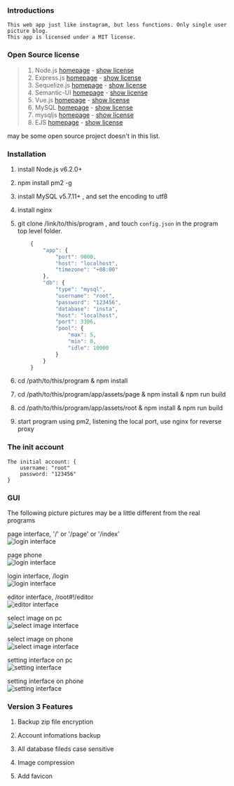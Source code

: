 ### Introductions
    This web app just like instagram, but less functions. Only single user picture blog.
    This app is licensed under a MIT license.


### Open Source license
>   1. Node.js [homepage](https://nodejs.org/en/) - [show license](https://raw.githubusercontent.com/nodejs/node/master/LICENSE)
>   2. Express.js [homepage](http://expressjs.com/) - [show license](https://github.com/expressjs/express/blob/master/LICENSE)
>   3. Sequelize.js [homepage](http://sequelizejs.com/) - [show license](https://github.com/sequelize/sequelize/blob/master/LICENSE)
>   4. Semantic-UI [homepage](http://semantic-ui.com/) - [show license](https://github.com/Semantic-Org/Semantic-UI/blob/master/LICENSE.md)
>   5. Vue.js [homepage](http://vuejs.org/) - [show license](https://github.com/vuejs/vue/blob/dev/LICENSE)
>   6. MySQL [homepage](http://www.mysql.com/) - [show license](http://www.gnu.org/licenses/old-licenses/gpl-2.0.html)
>   7. mysqljs [homepage](https://github.com/mysqljs/mysql) - [show license](https://github.com/mysqljs/mysql/blob/master/License)
>   8. EJS [homepage](http://ejs.co/) - [show license](https://github.com/mde/ejs/blob/master/LICENSE)

may be some open source project doesn't in this list.


### Installation

1. install Node.js v6.2.0+

2. npm install pm2 -g

3. install MySQL v5.7.11+ , and set the encoding to utf8

4. install nginx

5. git clone /link/to/this/program , and touch `config.json` in the program top level folder.
    ```javascript
        {
            "app": {
                "port": 9000,
                "host": "localhost",
                "timezone": "+08:00"
            },
            "db": {
                "type": "mysql",
                "username": "root",
                "password": "123456",
                "database": "insta",
                "host": "localhost",
                "port": 3306,
                "pool": {
                    "max": 5,
                    "min": 0,
                    "idle": 10000
                }
            }
        }
    ```

6. cd /path/to/this/program & npm install

7. cd /path/to/this/program/app/assets/page & npm install & npm run build

8. cd /path/to/this/program/app/assets/root & npm install & npm run build

9. start program using pm2, listening the local port, use nginx for reverse proxy

### The init account
    The initial account: {
        username: "root"
        password: "123456"
    }

### GUI

The following picture pictures may be a little different from the real programs

page interface, '/' or '/page' or '/index'  
![login interface](./images/page-pc.png)

page phone  
![login interface](./images/page-phone.png)

login interface, /login  
![login interface](./images/login.png)

editor interface, /root#!/editor    
![editor interface](./images/editor.png)

select image on pc  
![select image interface](./images/select-img-pc.png)

select image on phone  
![select image interface](./images/select-img-phone.png)

setting interface on pc  
![setting interface](./images/setting-pc.png)

setting interface on phone  
![setting interface](./images/setting-phone.png)

### Version 3 Features

1. Backup zip file encryption

2. Account infomations backup

3. All database fileds case sensitive

4. Image compression

5. Add favicon
